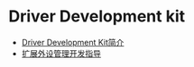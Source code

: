 # Driver Development kit

- [Driver Development Kit简介](../device/driverdevelopment-overview.md)
- [扩展外设管理开发指导](../device/externaldevice-guidelines.md)